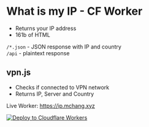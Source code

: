 # What is my IP - CF Worker

- Returns your IP address
- 161b of HTML

`/*.json` - JSON response with IP and country  
`/api` - plaintext response

## vpn.js
- Checks if connected to VPN network
- Returns IP, Server and Country

Live Worker: https://ip.mchang.xyz

[![Deploy to Cloudflare Workers](https://deploy.workers.cloudflare.com/button)](https://deploy.workers.cloudflare.com/?url=https://github.com/mchangrh/ip)

